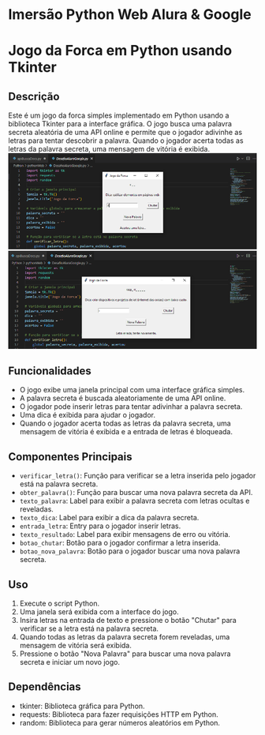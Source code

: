 # Imersão Python Web Alura & Google

# Jogo da Forca em Python usando Tkinter

## Descrição
Este é um jogo da forca simples implementado em Python usando a biblioteca Tkinter para a interface gráfica. O jogo busca uma palavra secreta aleatória de uma API online e permite que o jogador adivinhe as letras para tentar descobrir a palavra. Quando o jogador acerta todas as letras da palavra secreta, uma mensagem de vitória é exibida.
![ texto](jogo.png)
![ texto](jogo1.png)
## Funcionalidades
- O jogo exibe uma janela principal com uma interface gráfica simples.
- A palavra secreta é buscada aleatoriamente de uma API online.
- O jogador pode inserir letras para tentar adivinhar a palavra secreta.
- Uma dica é exibida para ajudar o jogador.
- Quando o jogador acerta todas as letras da palavra secreta, uma mensagem de vitória é exibida e a entrada de letras é bloqueada.

## Componentes Principais
- `verificar_letra()`: Função para verificar se a letra inserida pelo jogador está na palavra secreta.
- `obter_palavra()`: Função para buscar uma nova palavra secreta da API.
- `texto_palavra`: Label para exibir a palavra secreta com letras ocultas e reveladas.
- `texto_dica`: Label para exibir a dica da palavra secreta.
- `entrada_letra`: Entry para o jogador inserir letras.
- `texto_resultado`: Label para exibir mensagens de erro ou vitória.
- `botao_chutar`: Botão para o jogador confirmar a letra inserida.
- `botao_nova_palavra`: Botão para o jogador buscar uma nova palavra secreta.

## Uso
1. Execute o script Python.
2. Uma janela será exibida com a interface do jogo.
3. Insira letras na entrada de texto e pressione o botão "Chutar" para verificar se a letra está na palavra secreta.
4. Quando todas as letras da palavra secreta forem reveladas, uma mensagem de vitória será exibida.
5. Pressione o botão "Nova Palavra" para buscar uma nova palavra secreta e iniciar um novo jogo.

## Dependências
- tkinter: Biblioteca gráfica para Python.
- requests: Biblioteca para fazer requisições HTTP em Python.
- random: Biblioteca para gerar números aleatórios em Python.

